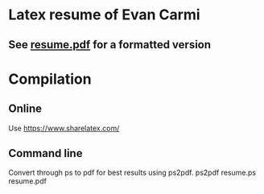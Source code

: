 # Latex resume of Evan Carmi #
## See [resume.pdf](https://github.com/carmi/resume/raw/master/resume.pdf) for a formatted version ##

# Compilation

## Online
  Use https://www.sharelatex.com/

## Command line

Convert through ps to pdf for best results using ps2pdf.
    ps2pdf resume.ps resume.pdf

